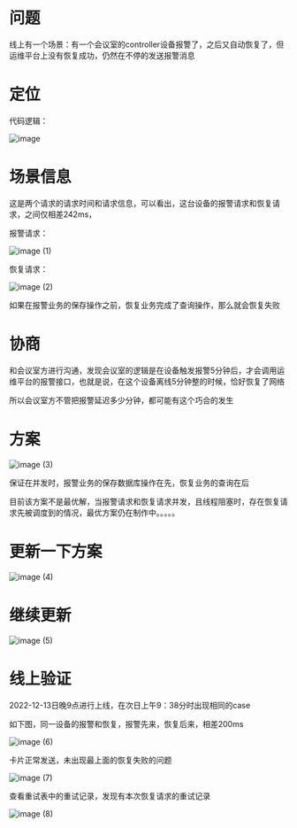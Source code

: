# **问题**

线上有一个场景：有一个会议室的controller设备报警了，之后又自动恢复了，但运维平台上没有恢复成功，仍然在不停的发送报警消息

# **定位**

代码逻辑：

![image](https://github.com/rabbeargiggly/tech-notes/blob/main/problem-solving/2022-07-20-%E6%8A%A5%E8%AD%A6%E6%81%A2%E5%A4%8D%E9%AB%98%E5%B9%B6%E5%8F%91/resources/image.png)

# 场景信息

这是两个请求的请求时间和请求信息，可以看出，这台设备的报警请求和恢复请求，之间仅相差242ms，

报警请求：

![image (1)](https://github.com/rabbeargiggly/tech-notes/blob/main/problem-solving/2022-07-20-%E6%8A%A5%E8%AD%A6%E6%81%A2%E5%A4%8D%E9%AB%98%E5%B9%B6%E5%8F%91/resources/image%20(1).png)

恢复请求：

![image (2)](https://github.com/rabbeargiggly/tech-notes/blob/main/problem-solving/2022-07-20-%E6%8A%A5%E8%AD%A6%E6%81%A2%E5%A4%8D%E9%AB%98%E5%B9%B6%E5%8F%91/resources/image%20(2).png)

如果在报警业务的保存操作之前，恢复业务完成了查询操作，那么就会恢复失败

# **协商**

和会议室方进行沟通，发现会议室的逻辑是在设备触发报警5分钟后，才会调用运维平台的报警接口，也就是说，在这个设备离线5分钟整的时候，恰好恢复了网络

所以会议室方不管把报警延迟多少分钟，都可能有这个巧合的发生

# **方案**

![image (3)](https://github.com/rabbeargiggly/tech-notes/blob/main/problem-solving/2022-07-20-%E6%8A%A5%E8%AD%A6%E6%81%A2%E5%A4%8D%E9%AB%98%E5%B9%B6%E5%8F%91/resources/image%20(3).png)

保证在并发时，报警业务的保存数据库操作在先，恢复业务的查询在后

目前该方案不是最优解，当报警请求和恢复请求并发，且线程阻塞时，存在恢复请求先被调度到的情况，最优方案仍在制作中。。。。。

# 更新一下方案

![image (4)](https://github.com/rabbeargiggly/tech-notes/blob/main/problem-solving/2022-07-20-%E6%8A%A5%E8%AD%A6%E6%81%A2%E5%A4%8D%E9%AB%98%E5%B9%B6%E5%8F%91/resources/image%20(4).png)

# 继续更新

![image (5)](https://github.com/rabbeargiggly/tech-notes/blob/main/problem-solving/2022-07-20-%E6%8A%A5%E8%AD%A6%E6%81%A2%E5%A4%8D%E9%AB%98%E5%B9%B6%E5%8F%91/resources/image%20(5).png)

# 线上验证

2022-12-13日晚9点进行上线，在次日上午9：38分时出现相同的case

如下图，同一设备的报警和恢复，报警先来，恢复后来，相差200ms

![image (6)](https://github.com/rabbeargiggly/tech-notes/blob/main/problem-solving/2022-07-20-%E6%8A%A5%E8%AD%A6%E6%81%A2%E5%A4%8D%E9%AB%98%E5%B9%B6%E5%8F%91/resources/image%20(6).png)

卡片正常发送，未出现最上面的恢复失败的问题

![image (7)](https://github.com/rabbeargiggly/tech-notes/blob/main/problem-solving/2022-07-20-%E6%8A%A5%E8%AD%A6%E6%81%A2%E5%A4%8D%E9%AB%98%E5%B9%B6%E5%8F%91/resources/image%20(7).png)

查看重试表中的重试记录，发现有本次恢复请求的重试记录

![image (8)](https://github.com/rabbeargiggly/tech-notes/blob/main/problem-solving/2022-07-20-%E6%8A%A5%E8%AD%A6%E6%81%A2%E5%A4%8D%E9%AB%98%E5%B9%B6%E5%8F%91/resources/image%20(8).png)